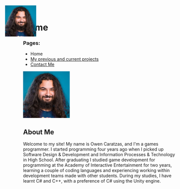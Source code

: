 <body>
	<h1>
		Home
	</h1>
	<h3> Pages: </h3>
	<ul>
		<li>Home</li>
           <li><a href="MyProjects.html">My previous and current projects</a></li>
		<li><a href="ContactMe.html">Contact Me</a></li>
	</ul>
	<img src="MyPhoto.jpg" alt="A photo of me" width="150" height="150">
	<IMG STYLE="position:absolute; TOP:35px; LEFT:170px; WIDTH:100px; HEIGHT:100px" SRC="MyPhoto.jpg">
	<h2>
	About Me
	</h2>
	<p>
	Welcome to my site! My name is Owen Caratzas, and I'm a games programmer. 
	I started programming four years ago when I picked up Software Design & Development 
	and Information Processes & Technology in High School. After graduating I studied game development for programming
	at the Academy of Interactive Entertainment for two years, learning a couple of coding languages 
	and experiencing working within development teams made with other students. 
	During my studies, I have learnt C# and C++, with a preference of C# using the Unity engine.
	</p>
</body>